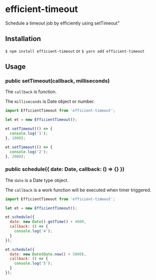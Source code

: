 # efficient-timeout

Schedule a timeout job by efficiently using setTimeout"

## Installation

`$ npm install efficient-timeout` or  `$ yarn add efficient-timeout` 

## Usage

### public setTimeout(callback, milliseconds)

The `callback` is function.

The `milliseconds` is Date object or number.

```js
import EfficientTimeout from 'efficient-timeout';

let et = new EfficientTimeout();

et.setTimeout(() => {
  console.log('1');
}, 1000);

et.setTimeout(() => {
  console.log('2');
}, 2000);
```
### public schedule({ date: Date, callback: () => {} })

The `date` is a Date type object.

The `callback` is a work function will be executed when timer triggered.

```js
import EfficientTimeout from 'efficient-timeout';

let et = new EfficientTimeout();

et.schedule({
  date: new Date().getTime() + 4000,
  callback: () => {
    console.log('4');
  }
});

et.schedule({
  date: new Date(Date.now() + 5000),
  callback: () => {
    console.log('5');
  }
});
```
